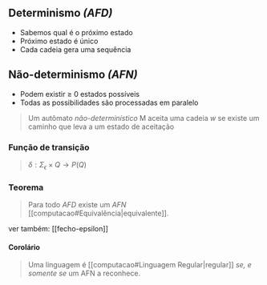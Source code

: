 ## Determinismo *(AFD)*

- Sabemos qual é o próximo estado
- Próximo estado é único
- Cada cadeia gera uma sequência

## Não-determinismo *(AFN)*

- Podem existir ≥ 0 estados possíveis
- Todas as possibilidades são processadas em paralelo

> Um autômato *não-determinístico* M aceita uma cadeia *w* se existe um caminho que leva a um estado de aceitação

### Função de transição 

> $\delta: \Sigma_\epsilon \times Q \rightarrow P(Q)$ 

### Teorema

> Para todo *AFD* existe um *AFN* [[computacao#Equivalência|equivalente]].

ver também: [[fecho-epsilon]]

#### Corolário

> Uma linguagem é [[computacao#Linguagem Regular|regular]] *se, e somente se* um AFN a reconhece.
